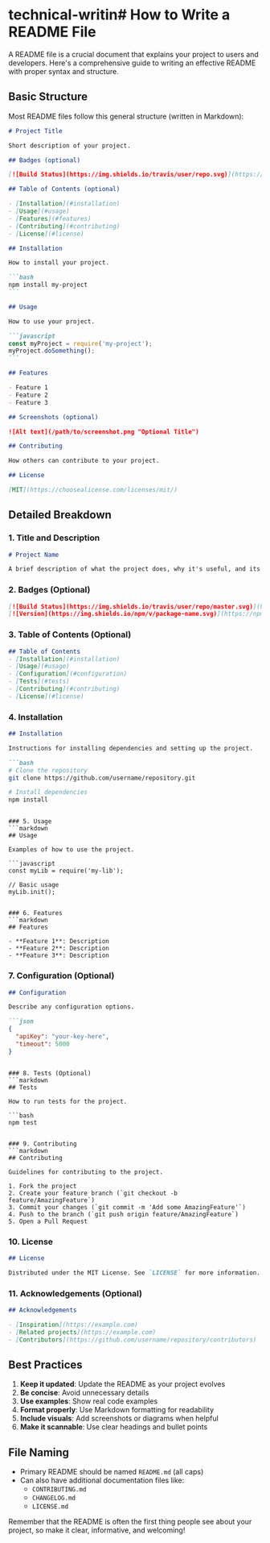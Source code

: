 # technical-writin# How to Write a README File

A README file is a crucial document that explains your project to users and developers. Here's a comprehensive guide to writing an effective README with proper syntax and structure.

## Basic Structure

Most README files follow this general structure (written in Markdown):

````markdown
# Project Title

Short description of your project.

## Badges (optional)

[![Build Status](https://img.shields.io/travis/user/repo.svg)](https://travis-ci.org/user/repo)

## Table of Contents (optional)

- [Installation](#installation)
- [Usage](#usage)
- [Features](#features)
- [Contributing](#contributing)
- [License](#license)

## Installation

How to install your project.

```bash
npm install my-project
```

## Usage

How to use your project.

```javascript
const myProject = require('my-project');
myProject.doSomething();
```

## Features

- Feature 1
- Feature 2
- Feature 3

## Screenshots (optional)

![Alt text](/path/to/screenshot.png "Optional Title")

## Contributing

How others can contribute to your project.

## License

[MIT](https://choosealicense.com/licenses/mit/)
````

## Detailed Breakdown

### 1. Title and Description
```markdown
# Project Name

A brief description of what the project does, why it's useful, and its main features.
```

### 2. Badges (Optional)
```markdown
[![Build Status](https://img.shields.io/travis/user/repo/master.svg)](https://travis-ci.org/user/repo)
[![Version](https://img.shields.io/npm/v/package-name.svg)](https://npmjs.com/package/package-name)
```

### 3. Table of Contents (Optional)
```markdown
## Table of Contents
- [Installation](#installation)
- [Usage](#usage)
- [Configuration](#configuration)
- [Tests](#tests)
- [Contributing](#contributing)
- [License](#license)
```

### 4. Installation
```markdown
## Installation

Instructions for installing dependencies and setting up the project.

```bash
# Clone the repository
git clone https://github.com/username/repository.git

# Install dependencies
npm install
```
```

### 5. Usage
```markdown
## Usage

Examples of how to use the project.

```javascript
const myLib = require('my-lib');

// Basic usage
myLib.init();
```
```

### 6. Features
```markdown
## Features

- **Feature 1**: Description
- **Feature 2**: Description
- **Feature 3**: Description
```

### 7. Configuration (Optional)
```markdown
## Configuration

Describe any configuration options.

```json
{
  "apiKey": "your-key-here",
  "timeout": 5000
}
```
```

### 8. Tests (Optional)
```markdown
## Tests

How to run tests for the project.

```bash
npm test
```
```

### 9. Contributing
```markdown
## Contributing

Guidelines for contributing to the project.

1. Fork the project
2. Create your feature branch (`git checkout -b feature/AmazingFeature`)
3. Commit your changes (`git commit -m 'Add some AmazingFeature'`)
4. Push to the branch (`git push origin feature/AmazingFeature`)
5. Open a Pull Request
```

### 10. License
```markdown
## License

Distributed under the MIT License. See `LICENSE` for more information.
```

### 11. Acknowledgements (Optional)
```markdown
## Acknowledgements

- [Inspiration](https://example.com)
- [Related projects](https://example.com)
- [Contributors](https://github.com/username/repository/contributors)
```

## Best Practices

1. **Keep it updated**: Update the README as your project evolves
2. **Be concise**: Avoid unnecessary details
3. **Use examples**: Show real code examples
4. **Format properly**: Use Markdown formatting for readability
5. **Include visuals**: Add screenshots or diagrams when helpful
6. **Make it scannable**: Use clear headings and bullet points

## File Naming

- Primary README should be named `README.md` (all caps)
- Can also have additional documentation files like:
  - `CONTRIBUTING.md`
  - `CHANGELOG.md`
  - `LICENSE.md`

Remember that the README is often the first thing people see about your project, so make it clear, informative, and welcoming!
